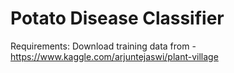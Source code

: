 # Potato Disease Classifier

Requirements:
Download training data from - https://www.kaggle.com/arjuntejaswi/plant-village

